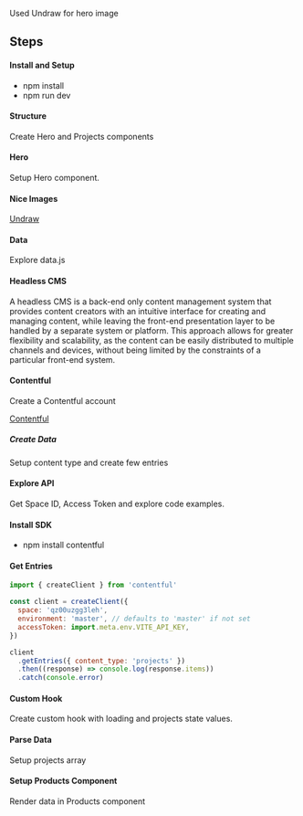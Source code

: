 

Used Undraw for hero image

## Steps

#### Install and Setup

- npm install
- npm run dev

#### Structure

Create Hero and Projects components

#### Hero

Setup Hero component.

#### Nice Images

[Undraw](https://undraw.co/)

#### Data

Explore data.js

#### Headless CMS

A headless CMS is a back-end only content management system that provides content creators with an intuitive interface for creating and managing content, while leaving the front-end presentation layer to be handled by a separate system or platform. This approach allows for greater flexibility and scalability, as the content can be easily distributed to multiple channels and devices, without being limited by the constraints of a particular front-end system.

#### Contentful

Create a Contentful account

[Contentful ](https://www.contentful.com/)

##### Create Data

Setup content type and create few entries

#### Explore API

Get Space ID, Access Token and explore code examples.

#### Install SDK

- npm install contentful

#### Get Entries

```js
import { createClient } from 'contentful'

const client = createClient({
  space: 'qz00uzgg3leh',
  environment: 'master', // defaults to 'master' if not set
  accessToken: import.meta.env.VITE_API_KEY,
})

client
  .getEntries({ content_type: 'projects' })
  .then((response) => console.log(response.items))
  .catch(console.error)
```

#### Custom Hook

Create custom hook with loading and projects state values.

#### Parse Data

Setup projects array

#### Setup Products Component

Render data in Products component
